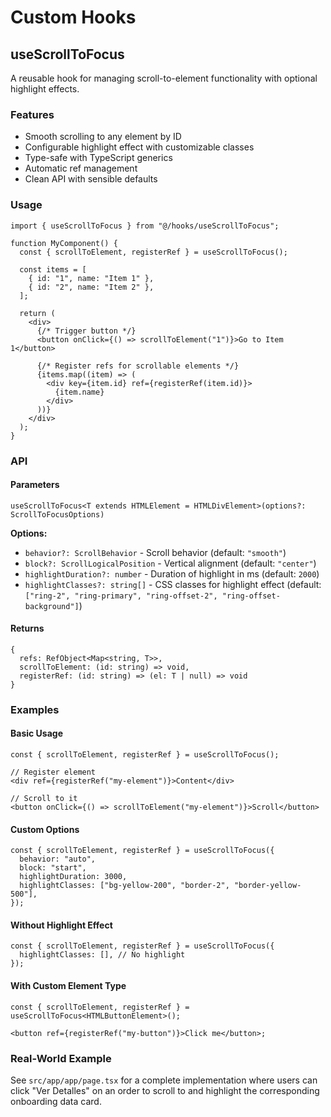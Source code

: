 # Custom Hooks

## useScrollToFocus

A reusable hook for managing scroll-to-element functionality with optional highlight effects.

### Features

- Smooth scrolling to any element by ID
- Configurable highlight effect with customizable classes
- Type-safe with TypeScript generics
- Automatic ref management
- Clean API with sensible defaults

### Usage

```tsx
import { useScrollToFocus } from "@/hooks/useScrollToFocus";

function MyComponent() {
  const { scrollToElement, registerRef } = useScrollToFocus();

  const items = [
    { id: "1", name: "Item 1" },
    { id: "2", name: "Item 2" },
  ];

  return (
    <div>
      {/* Trigger button */}
      <button onClick={() => scrollToElement("1")}>Go to Item 1</button>

      {/* Register refs for scrollable elements */}
      {items.map((item) => (
        <div key={item.id} ref={registerRef(item.id)}>
          {item.name}
        </div>
      ))}
    </div>
  );
}
```

### API

#### Parameters

```tsx
useScrollToFocus<T extends HTMLElement = HTMLDivElement>(options?: ScrollToFocusOptions)
```

**Options:**

- `behavior?: ScrollBehavior` - Scroll behavior (default: `"smooth"`)
- `block?: ScrollLogicalPosition` - Vertical alignment (default: `"center"`)
- `highlightDuration?: number` - Duration of highlight in ms (default: `2000`)
- `highlightClasses?: string[]` - CSS classes for highlight effect (default: `["ring-2", "ring-primary", "ring-offset-2", "ring-offset-background"]`)

#### Returns

```tsx
{
  refs: RefObject<Map<string, T>>,
  scrollToElement: (id: string) => void,
  registerRef: (id: string) => (el: T | null) => void
}
```

### Examples

#### Basic Usage

```tsx
const { scrollToElement, registerRef } = useScrollToFocus();

// Register element
<div ref={registerRef("my-element")}>Content</div>

// Scroll to it
<button onClick={() => scrollToElement("my-element")}>Scroll</button>
```

#### Custom Options

```tsx
const { scrollToElement, registerRef } = useScrollToFocus({
  behavior: "auto",
  block: "start",
  highlightDuration: 3000,
  highlightClasses: ["bg-yellow-200", "border-2", "border-yellow-500"],
});
```

#### Without Highlight Effect

```tsx
const { scrollToElement, registerRef } = useScrollToFocus({
  highlightClasses: [], // No highlight
});
```

#### With Custom Element Type

```tsx
const { scrollToElement, registerRef } = useScrollToFocus<HTMLButtonElement>();

<button ref={registerRef("my-button")}>Click me</button>;
```

### Real-World Example

See `src/app/app/page.tsx` for a complete implementation where users can click "Ver Detalles" on an order to scroll to and highlight the corresponding onboarding data card.
